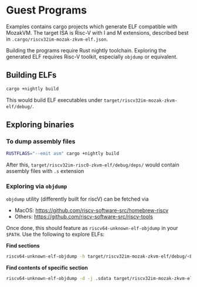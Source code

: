 # Guest Programs

Examples contains cargo projects which generate ELF compatible with MozakVM. The target ISA is Risc-V with I and M extensions, described best in `.cargo/riscv32im-mozak-zkvm-elf.json`.

Building the programs require Rust nightly toolchain. Exploring the generated ELF requires Risc-V toolkit, especially `objdump` or equivalent.

## Building ELFs

```bash
cargo +nightly build
```
This would build ELF executables under `target/riscv32im-mozak-zkvm-elf/debug/`.

## Exploring binaries
### To dump assembly files
```bash
RUSTFLAGS="--emit asm" cargo +nightly build
```
After this, `target/riscv32im-risc0-zkvm-elf/debug/deps/` would contain assembly files with `.s` extension 

### Exploring via `objdump`
`objdump` utility (differently built for riscV) can be fetched via 
- MacOS: https://github.com/riscv-software-src/homebrew-riscv 
- Others: https://github.com/riscv-software-src/riscv-tools

Once done, this should feature as `riscv64-unknown-elf-objdump` in your `$PATH`. Use the following to explore ELFs:

**Find sections**
```bash
riscv64-unknown-elf-objdump -h target/riscv32im-mozak-zkvm-elf/debug/<ELF_NAME>
```
**Find contents of specific section**
```bash
riscv64-unknown-elf-objdump -d -j .sdata target/riscv32im-mozak-zkvm-elf/debug/<ELF_NAME>
```

